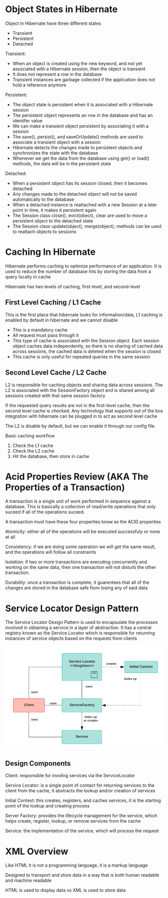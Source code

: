 # Object States in Hibernate

Object in Hibernate have three different states

- Transient
- Persistent
- Detached

Transient:
- When an object is created using the new keyword, and not yet associated with a Hibernate session, then the object is transient
- It does not represent a row in the database
- Transient instances are garbage collected if the application does not hold a reference anymore

Persistent:
- The object state is persistent when it is associated with a Hibernate session
- The persistent object represents an row in the database and has an identifer value
- We can make a transient object persistent by associating it with a session
- The save(), persist(), and saveOrUpdate() methods are used to associate a transient object with a session
- Hibernate detects the changes made to persistent objects and synchronizes the state with the database
- Whenever we get the data from the database using get() or load() methods, the data will be in the persistent state

Detached:
- When a persistent object has its session closed, then it becomes detached
- Any changes made to the detached object will not be saved automatically to the database
- When a detached instance is reattached with a new Session at a later point in time, it makes it persistent again
- The Session class close(), evict(obect), clear are used to move a persistent object to the detached state
- The Session class update(object), merge(object), methods can be used to reattach objects to sessions

# Caching In Hibernate

Hibernate performs caching to optimize performance of an application. It is used to reduce the number of database hits by storing the data from a query locally in cache

Hibernate has two levels of caching, first-level, and second-level

## First Level Caching / L1 Cache

This is the first place that hibernate looks for information/data, L1 caching is enabled by default in hibernate and we cannot disable
- This is a mandatory cache
- All request must pass through it
- This type of cache is associated with the Session object. Each session object caches data independently, so there is no sharing of cached data across sessions, the cached data is deleted when the session is closed
- This cache is only useful for repeated queries in the same session


## Second Level Cache / L2 Cache

L2 is responsible for caching objects and sharing data across sessions. The L2 is associated with the SessionFactory object and is shared among all sessions created with that same session factory

If the requested query results are not in the first-level cache, then the second level cache is checked. Any technology that supports out of the box integration with hibernate can be plugged in to act as second level cache

The L2 is disable by default, but we can enable it through our config file.

Basic caching workflow

1. Check the L1 cache
2. Check the L2 cache
3. Hit the database, then store in cache

# Acid Properties Review (AKA The Properties of a Transaction)

A transaction is a single unit of work performed in sequence against a database. This is basically a collection of read/write operations that only suceed if all of the operations suceed.

A transaction must have these four properties know as the ACID properties

Atomicity: either all of the operations will be executed successfuly or none at all

Consistency: if we are doing some operation we will get the same result, and the operations will follow all constraints

Isolation: if two or more transactions are executing concurrently and working on the same data, then one transaction will not disturb the other transaction.

Durability: once a transaction is complete, it guarentees that all of the changes are stored in the database safe from losing any of said data

# Service Locator Design Pattern

The Service Locator Design Pattern is used to encapsulate the processes involved in obtaining a service in a layer of abstraction. It has a central registry known as the Service Locator which is responsible for returning instances of service objects based on the requests from clients

![service-locator](service-locator.PNG)

## Design Components

Client: responsible for involing services via the ServiceLocator

Service Locator: is a single point of contact for returning services to the client from the cache, it abstracts the lookup and/or creation of services

Initial Context: this creates, registers, and caches services, it is the starting point of the lookup and creating process

Server Factory: provides the lifecycle management for the service, which helps create, register, lookup, or remove services from the cache

Service: the implementation of the service, which will process the request

# XML Overview

Like HTML it is not a programming language, it is a markup language

Designed to transport and store data in a way that is both human readable and machine readable

HTML is used to display data vs XML is used to store data

